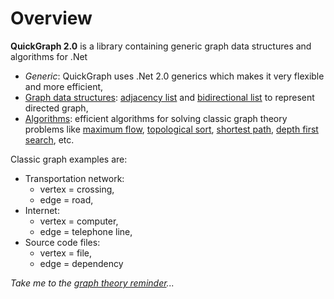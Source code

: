 # Overview

**QuickGraph 2.0** is a library containing generic graph data structures and algorithms for .Net

* _Generic_: QuickGraph uses .Net 2.0 generics which makes it very flexible and more efficient,
* [Graph data structures](Graph-data-structures): [adjacency list](adjacency-list) and [bidirectional list](bidirectional-list) to represent directed graph,
* [Algorithms](Algorithms.md): efficient algorithms for solving classic graph theory problems like [maximum flow](maximum-flow.md), [topological sort](topological-sort.md), [shortest path](shortest-path.md), [depth first search](depth-first-search.md), etc.

Classic graph examples are:

* Transportation network:
  * vertex = crossing,
  * edge = road,
* Internet:
  * vertex = computer,
  * edge = telephone line,
* Source code files:
  * vertex = file,
  * edge = dependency

_Take me to the [graph theory reminder](graph-theory-reminder.md)..._